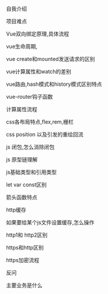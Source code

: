 自我介绍

项目难点

Vue双向绑定原理,具体流程

vue生命周期,

vue create和mounted发送请求的区别

vue计算属性和watch的差别

vue路由,hash模式和history模式区别特点

vue-router钩子函数

计算属性流程

css各布局特点,flex,rem,栅栏

css position 以及引发的重绘回流

js 闭包,怎么消除闭包

js 原型链理解

js基础类型和引用类型

let var const区别

箭头函数特点

http缓存

如果要给某个js文件设置缓存,怎么操作

http1和 http2区别

https和http区别

https加密流程

反问

主要业务是什么


